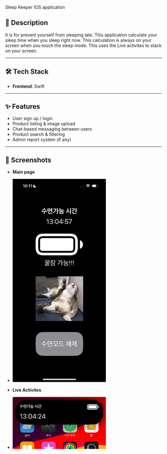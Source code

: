 Sleep Keeper IOS application

## 📌 Description
It is for prevent yourself from sleeping late.
This application calculate your sleep time when you sleep right now.
This calculation is always on your screen when you touch the sleep mode.
This uses the Live activites to stack on your screen.


---

## 🛠️ Tech Stack
- **Frontend**: Swift

---

## ✨ Features
- User sign up / login
- Product listing & image upload
- Chat-based messaging between users
- Product search & filtering
- Admin report system (if any)

---

## 📸 Screenshots  
- **Main page**
- 
  <img src="screenshots/main.png" width="300"/>

- **Live Activites**
- 
  <img src="screenshots/live_activities.jpg" width="300"/>
